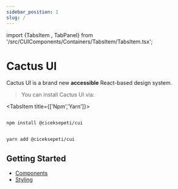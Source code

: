 ```yaml
---
sidebar_position: 1
slug: /
---
```


import {TabsItem , TabPanel} from '/src/CUIComponents/Containers/TabsItem/TabsItem.tsx';

# Cactus UI

Cactus UI is a brand new **accessible** React-based design system.

> You can install Cactus UI via:

<TabsItem title={['Npm','Yarn']}>

<TabPanel>

```bash

npm install @ciceksepeti/cui

```

</TabPanel>

<TabPanel>

```bash

yarn add @ciceksepeti/cui

```

</TabPanel>

</TabsItem>

## Getting Started

- [Components](Components/alert)
- [Styling](styling)
